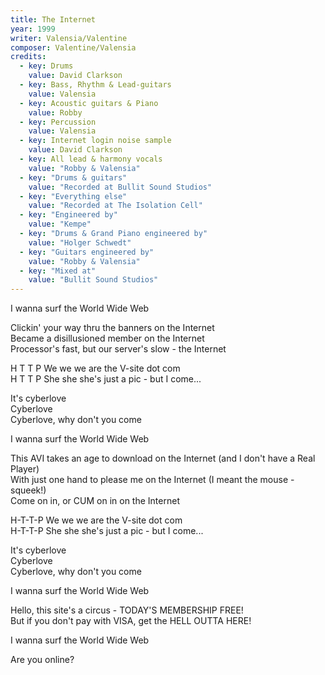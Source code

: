 ```yaml
---
title: The Internet
year: 1999
writer: Valensia/Valentine
composer: Valentine/Valensia
credits:
  - key: Drums
    value: David Clarkson
  - key: Bass, Rhythm & Lead-guitars
    value: Valensia
  - key: Acoustic guitars & Piano
    value: Robby
  - key: Percussion
    value: Valensia
  - key: Internet login noise sample    
    value: David Clarkson  
  - key: All lead & harmony vocals
    value: "Robby & Valensia"
  - key: "Drums & guitars"
    value: "Recorded at Bullit Sound Studios"
  - key: "Everything else"
    value: "Recorded at The Isolation Cell"
  - key: "Engineered by"
    value: "Kempe"
  - key: "Drums & Grand Piano engineered by"
    value: "Holger Schwedt"
  - key: "Guitars engineered by"
    value: "Robby & Valensia"
  - key: "Mixed at"
    value: "Bullit Sound Studios"  
---
```


<p>I wanna surf the World Wide Web</p>

<p>Clickin' your way thru the banners on the Internet<br />
Became a disillusioned member on the Internet<br />
Processor's fast, but our server's slow - the Internet</p>

<p>H T T P We we we are the V-site dot com<br />
H T T P She she she's just a pic - but I come...</p>

<p>It's cyberlove<br />
Cyberlove<br />
Cyberlove, why don't you come</p>

<p>I wanna surf the World Wide Web</p>

<p>This AVI takes an age to download on the Internet (and I don't have a Real Player)<br />
With just one hand to please me on the Internet (I meant the mouse - squeek!)<br />
Come on in, or CUM on in on the Internet</p>

<p>H-T-T-P We we we are the V-site dot com<br />
H-T-T-P She she she's just a pic - but I come...</p>

<p>It's cyberlove<br />
Cyberlove<br />
Cyberlove, why don't you come</p>

<p>I wanna surf the World Wide Web</p>

<p>Hello, this site's a circus - TODAY'S MEMBERSHIP FREE!<br />
But if you don't pay with VISA, get the HELL OUTTA HERE!</p>

<p>I wanna surf the World Wide Web</p>

<p>Are you online?</p>